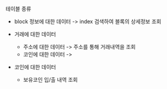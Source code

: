 테이블 종류
- block 정보에 대한 데이터 -> index 검색하여 블록의 상세정보 조회
- 거래에 대한 데이터
  - 주소에 대한 데이터 -> 주소를 통해 거래내역을 조회
  - 코인에 대한 데이터 ->

- 코인에 대한 데이터
  - 보유코인 입/출 내역 조회